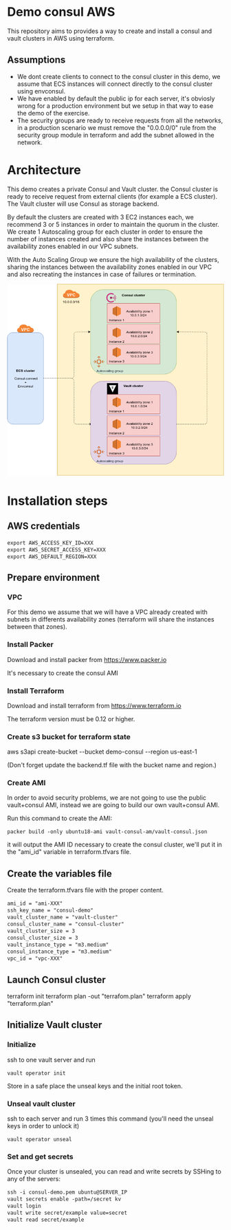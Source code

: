 # Demo consul AWS

This repository aims to provides a way to create and install a consul and vault clusters in AWS using terraform.

## Assumptions

* We dont create clients to connect to the consul cluster in this demo, we assume that ECS instances will connect directly to the consul cluster using envconsul.
* We have enabled by default the public ip for each server, it's obviosly wrong for a production environment but we setup in that way to ease the demo of the exercise.
* The security groups are ready to receive requests from all the networks, in a production scenario we must remove the "0.0.0.0/0" rule from the security group module in terraform and add the subnet allowed 
in the network.

# Architecture

This demo creates a private Consul and Vault cluster. the Consul cluster is ready to receive request from external clients (for example a ECS cluster).
The Vault cluster will use Consul as storage backend. 

By default the clusters are created with 3 EC2 instances each, we recommend 3 or 5 instances in order to maintain the quorum in the cluster. We create 1 Autoscaling group
for each cluster in order to ensure the number of instances created and also share the instances between the availability zones enabled in our VPC subnets.

With the Auto Scaling Group we ensure the high availability of the clusters, sharing the instances between the availability zones enabled in our VPC and also recreating the 
instances in case of failures or termination.


![Schema](.docs/arch.png)

# Installation steps

## AWS credentials

```
export AWS_ACCESS_KEY_ID=XXX
export AWS_SECRET_ACCESS_KEY=XXX
export AWS_DEFAULT_REGION=XXX

```

## Prepare environment

### VPC

For this demo we assume that we will have a VPC already created with subnets in differents availability zones (terraform will share the instances between that zones).

### Install Packer

Download and install packer from https://www.packer.io

It's necessary to create the consul AMI

### Install Terraform

Download and install terraform from https://www.terraform.io

The terraform version must be 0.12 or higher.


### Create s3 bucket for terraform state

aws s3api create-bucket --bucket demo-consul --region us-east-1

(Don't forget update the backend.tf file with the bucket name and region.)

### Create AMI

In order to avoid security problems, we are not going to use the public vault+consul AMI, instead we are going to build our own vault+consul AMI.

Run this command to create the AMI:

```
packer build -only ubuntu18-ami vault-consul-am/vault-consul.json
```

it will output the AMI ID necessary to create the consul cluster, we'll put it in the "ami_id" variable in terraform.tfvars file.

## Create the variables file

Create the terraform.tfvars file with the proper content.

```
ami_id = "ami-XXX"
ssh_key_name = "consul-demo"
vault_cluster_name = "vault-cluster"
consul_cluster_name = "consul-cluster"
vault_cluster_size = 3
consul_cluster_size = 3
vault_instance_type = "m3.medium"
consul_instance_type = "m3.medium"
vpc_id = "vpc-XXX"
```

## Launch Consul cluster

terraform init
terraform plan -out "terrafom.plan"
terraform apply "terraform.plan"

## Initialize Vault cluster

### Initialize
ssh to one vault server and run
```
vault operator init
```

Store in a safe place the unseal keys and the initial root token.

### Unseal vault cluster

ssh to each server and run 3 times this command (you'll need the unseal keys in order to unlock it)

```
vault operator unseal
```

### Set and get secrets
Once your cluster is unsealed, you can read and write secrets by SSHing to any of the servers:
```
ssh -i consul-demo.pem ubuntu@SERVER_IP
vault secrets enable -path=/secret kv
vault login
vault write secret/example value=secret
vault read secret/example
```


